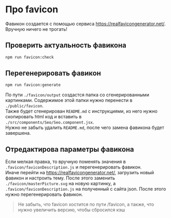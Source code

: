 # Про favicon

Фавикон создается с помощью сервиса <https://realfavicongenerator.net/>. Вручную ничего не трогать!

## Проверить актуальность фавикона

```bash
npm run favicon:check
```

## Перегенерировать фавикон

```bash
npm run favicon:generate
```

По пути `./favicon/output` создастся папка со сгенерированными картинками. Содержимое этой папки нужно перенести в `./public/favicon`.  
Также будет сгенерирован `README.md` с инструкциями, из него нужно скопировать html код и вставить в `./src/components/Seo/Seo.component.jsx`.  
Нужно не забыть удалить `README.md`, после чего замена фавикона будет завершена.

## Отредактирова параметры фавикона

Если мелкая правка, то вручную поменять значения в `.favicon/faviconDescription.js` и перегенерировать фавикон.  
Иначе перейти на <https://realfavicongenerator.net/>, загрузить новый фавикон и настроить тему. После этого заменить `./favicon/masterPicture.svg` на новую картинку, а `.favicon/faviconDescription.js` на полученный с сайта json. После этого нужно перегенерировать фавикон.  

> Не забыть, что favicon хостится по пути /favicon, а также, что нужно увеличить версию, чтобы сбросился кэш
